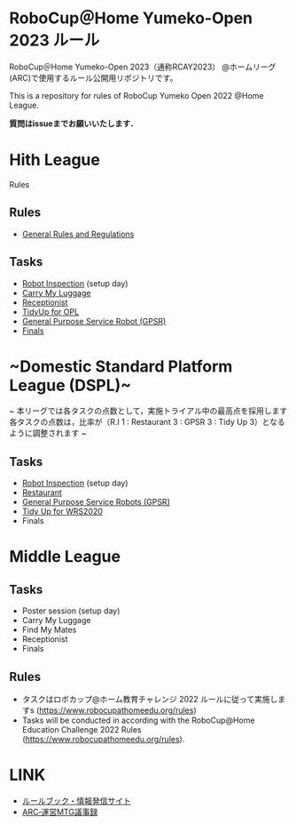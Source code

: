 # RoboCup＠Home Yumeko-Open 2023 ルール
 RoboCup＠Home Yumeko-Open 2023（通称RCAY2023） @ホームリーグ(ARC)で使用するルール公開用リポジトリです。

This is a repository for rules of RoboCup Yumeko Open 2022 @Home League.

**質問はissueまでお願いいたします．**

# Hith League
Rules
## Rules
- [General Rules and Regulations](rules/high/general_rules.md)
## Tasks
- [Robot Inspection](https://github.com/RoboCupAtHomeJP/Rule2022/rules/opl/robot_inspection.md) (setup day)
- [Carry My Luggage](https://github.com/RoboCupAtHomeJP/Rule2022/rules/opl/carry_my_luggage.md)
- [Receptionist](https://github.com/RoboCupAtHomeJP/Rule2022/rules/opl/receptionist.md)
- [TidyUp for OPL](https://github.com/RoboCupAtHomeJP/Rule2022/rules/opl/tidy_up.md)
- [General Purpose Service Robot (GPSR)](https://github.com/RoboCupAtHomeJP/Rule2022/rules/opl/general_purpose_service_robot.md)
- [Finals](https://github.com/RoboCupAtHomeJP/Rule2022/rules/opl/finals.md)

# ~Domestic Standard Platform League (DSPL)~
~ 本リーグでは各タスクの点数として，実施トライアル中の最高点を採用します
各タスクの点数は，比率が（R.I 1 : Restaurant 3 : GPSR 3 : Tidy Up 3）となるように調整されます ~
## Tasks
- [Robot Inspection](https://github.com/RoboCupAtHomeJP/Rule2022/rules/dspl/robotinspection.md) (setup day)
- [Restaurant](https://github.com/RoboCupAtHomeJP/Rule2022/rules/dspl/restaurant.md)
- [General Purpose Service Robots (GPSR)](https://github.com/RoboCupAtHomeJP/Rule2022/rules/dspl/gpsr.md)
- [Tidy Up for WRS2020](https://github.com/RoboCupAtHomeJP/Rule2022/rules/dspl/tidyup.md)
- Finals

# Middle League
## Tasks
- Poster session (setup day)
- Carry My Luggage
- Find My Mates
- Receptionist
- Finals
## Rules
- タスクはロボカップ@ホーム教育チャレンジ 2022 ルールに従って実施しますs (https://www.robocupathomeedu.org/rules)
- Tasks will be conducted in according with the RoboCup@Home Education Challenge 2022 Rules (https://www.robocupathomeedu.org/rules).

# LINK
- [ルールブック・情報発信サイト](https://github.com/KIT-Happy-Robot/ARC_Rule2023)
- [ARC‐運営MTG議事録](https://docs.google.com/document/d/1lnkQmGtLXRQC-yk5Rh2riJDeMoHErmDoVUNaMjpozks/edit)
